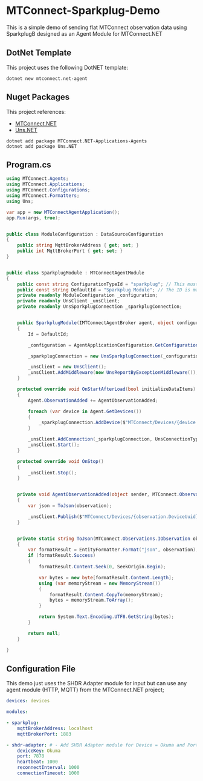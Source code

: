 # MTConnect-Sparkplug-Demo
This is a simple demo of sending flat MTConnect observation data using SparkplugB designed as an Agent Module for MTConnect.NET

## DotNet Template
This project uses the following DotNET template:
```
dotnet new mtconnect.net-agent
```

## Nuget Packages
This project references:
- [MTConnect.NET](https://github.com/TrakHound/MTConnect.NET)
- [Uns.NET](https://github.com/TrakHound/Uns.NET)
```
dotnet add package MTConnect.NET-Applications-Agents
dotnet add package Uns.NET
```

## Program.cs
```c#
using MTConnect.Agents;
using MTConnect.Applications;
using MTConnect.Configurations;
using MTConnect.Formatters;
using Uns;

var app = new MTConnectAgentApplication();
app.Run(args, true);


public class ModuleConfiguration : DataSourceConfiguration
{
    public string MqttBrokerAddress { get; set; }
    public int MqttBrokerPort { get; set; }
}


public class SparkplugModule : MTConnectAgentModule
{
    public const string ConfigurationTypeId = "sparkplug"; // This must match the module section in the 'agent.config.yaml' file
    public const string DefaultId = "Sparkplug Module"; // The ID is mainly just used for logging.
    private readonly ModuleConfiguration _configuration;
    private readonly UnsClient _unsClient;
    private readonly UnsSparkplugConnection _sparkplugConnection;


    public SparkplugModule(IMTConnectAgentBroker agent, object configuration) : base(agent)
    {
        Id = DefaultId;

        _configuration = AgentApplicationConfiguration.GetConfiguration<ModuleConfiguration>(configuration);

        _sparkplugConnection = new UnsSparkplugConnection(_configuration.MqttBrokerAddress, _configuration.MqttBrokerPort);

        _unsClient = new UnsClient();
        _unsClient.AddMiddleware(new UnsReportByExceptionMiddleware());
    }

    protected override void OnStartAfterLoad(bool initializeDataItems)
    {
        Agent.ObservationAdded += AgentObservationAdded;

        foreach (var device in Agent.GetDevices())
        {
            _sparkplugConnection.AddDevice($"MTConnect/Devices/{device.Uuid}");
        }

        _unsClient.AddConnection(_sparkplugConnection, UnsConnectionType.Output);
        _unsClient.Start();
    }

    protected override void OnStop()
    {
        _unsClient.Stop();
    }


    private void AgentObservationAdded(object sender, MTConnect.Observations.IObservation observation)
    {
        var json = ToJson(observation);

        _unsClient.Publish($"MTConnect/Devices/{observation.DeviceUuid}/{observation.DataItemId}", json);
    }


    private static string ToJson(MTConnect.Observations.IObservation observation)
    {
        var formatResult = EntityFormatter.Format("json", observation);
        if (formatResult.Success)
        {
            formatResult.Content.Seek(0, SeekOrigin.Begin);

            var bytes = new byte[formatResult.Content.Length];
            using (var memoryStream = new MemoryStream())
            {
                formatResult.Content.CopyTo(memoryStream);
                bytes = memoryStream.ToArray();
            }

            return System.Text.Encoding.UTF8.GetString(bytes);
        }

        return null;
    }

}

```

## Configuration File
This demo just uses the SHDR Adapter module for input but can use any agent module (HTTP, MQTT) from the MTConnect.NET project;
```yaml
devices: devices

modules:

- sparkplug:
    mqttBrokerAddress: localhost
    mqttBrokerPort: 1883

- shdr-adapter: # - Add SHDR Adapter module for Device = Okuma and Port = 7878
    deviceKey: Okuma
    port: 7878
    heartbeat: 1000
    reconnectInterval: 1000
    connectionTimeout: 1000
```
